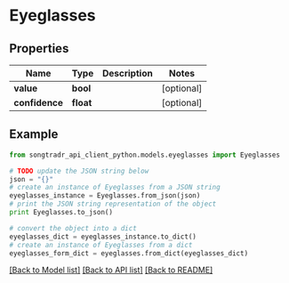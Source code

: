 # Eyeglasses


## Properties

Name | Type | Description | Notes
------------ | ------------- | ------------- | -------------
**value** | **bool** |  | [optional] 
**confidence** | **float** |  | [optional] 

## Example

```python
from songtradr_api_client_python.models.eyeglasses import Eyeglasses

# TODO update the JSON string below
json = "{}"
# create an instance of Eyeglasses from a JSON string
eyeglasses_instance = Eyeglasses.from_json(json)
# print the JSON string representation of the object
print Eyeglasses.to_json()

# convert the object into a dict
eyeglasses_dict = eyeglasses_instance.to_dict()
# create an instance of Eyeglasses from a dict
eyeglasses_form_dict = eyeglasses.from_dict(eyeglasses_dict)
```
[[Back to Model list]](../README.md#documentation-for-models) [[Back to API list]](../README.md#documentation-for-api-endpoints) [[Back to README]](../README.md)


